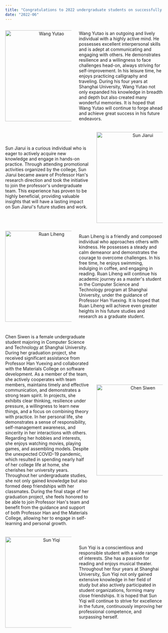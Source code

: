 ```yaml
---
title: "Congratulations to 2022 undergraduate students on successfully graduating!"
date: "2022-06"
---
```


<div>
  <div style="display:flex; margin-bottom:20px; align-items:center;">
    <div style="width:42%; text-align:center;">
      <img src="/images/indexPic/2022/newPostgraduate_/wangyutao.jpg" alt="Wang Yutao" style="width:280px; height:290px;" />
    </div>
    <div style="width:58%; display:flex; align-items:center; padding-left:24px;">
      <p>Wang Yutao is an outgoing and lively individual with a highly active mind. He possesses excellent interpersonal skills and is adept at communicating and engaging with others. He demonstrates resilience and a willingness to face challenges head-on, always striving for self-improvement. In his leisure time, he enjoys practicing calligraphy and traveling. During his four years at Shanghai University, Wang Yutao not only expanded his knowledge in breadth and depth but also created many wonderful memories. It is hoped that Wang Yutao will continue to forge ahead and achieve great success in his future endeavors.</p>
    </div>
  </div>
  
  <div style="display:flex; margin-bottom:20px; align-items:center;">
    <div style="width:58%; display:flex; align-items:center; padding-right:24px;">
      <p>Sun Jiarui is a curious individual who is eager to actively acquire new knowledge and engage in hands-on practice. Through attending promotional activities organized by the college, Sun Jiarui became aware of Professor Han's research direction and took the initiative to join the professor's undergraduate team. This experience has proven to be highly beneficial, providing valuable insights that will have a lasting impact on Sun Jiarui's future studies and work.</p>
    </div>
    <div style="width:42%; text-align:center;">
      <img src="/images/indexPic/2022/newPostgraduate_/sunjiarui.jpg" alt="Sun Jiarui" style="width:280px; height:290px;" />
    </div>
  </div>
  
  <div style="display:flex; margin-bottom:20px; align-items:center;">
    <div style="width:42%; text-align:center;">
      <img src="/images/indexPic/2022/newPostgraduate_/ruanliheng.jpg" alt="Ruan Liheng" style="width:280px; height:290px;" />
    </div>
    <div style="width:58%; display:flex; align-items:center; padding-left:24px;">
      <p>Ruan Liheng is a friendly and composed individual who approaches others with kindness. He possesses a steady and calm demeanor and demonstrates the courage to overcome challenges. In his free time, he enjoys swimming, indulging in coffee, and engaging in reading. Ruan Liheng will continue his academic journey as a master's student in the Computer Science and Technology program at Shanghai University, under the guidance of Professor Han Yuexing. It is hoped that Ruan Liheng will achieve even greater heights in his future studies and research as a graduate student.</p>
    </div>
  </div>
  
  <div style="display:flex; margin-bottom:20px; align-items:center;">
    <div style="width:58%; display:flex; align-items:center; padding-right:24px;">
      <p>Chen Siwen is a female undergraduate student majoring in Computer Science and Technology at Shanghai University. During her graduation project, she received significant assistance from Professor Han Yuexing and collaborated with the Materials College on software development. As a member of the team, she actively cooperates with team members, maintains timely and effective communication, and demonstrates a strong team spirit. In projects, she exhibits clear thinking, resilience under pressure, a willingness to learn new things, and a focus on combining theory with practice. In her personal life, she demonstrates a sense of responsibility, self-management awareness, and sincerity in her interactions with others. Regarding her hobbies and interests, she enjoys watching movies, playing games, and assembling models. Despite the unexpected COVID-19 pandemic, which resulted in spending nearly half of her college life at home, she cherishes her university years. Throughout her undergraduate studies, she not only gained knowledge but also formed deep friendships with her classmates. During the final stage of her graduation project, she feels honored to be able to join Professor Han's team and benefit from the guidance and support of both Professor Han and the Materials College, allowing her to engage in self-learning and personal growth.</p>
    </div>
    <div style="width:42%; text-align:center;">
      <img src="/images/indexPic/2022/newPostgraduate_/chenwensi.jpg" alt="Chen Siwen" style="width:280px; height:290px;" />
    </div>
  </div>
  
  <div style="display:flex; margin-bottom:20px; align-items:center;">
    <div style="width:42%; text-align:center;">
      <img src="/images/indexPic/2022/newPostgraduate_/sunyiqi.png" alt="Sun Yiqi" style="width:280px; height:290px;" />
    </div>
    <div style="width:58%; display:flex; align-items:center; padding-left:24px;">
      <p>Sun Yiqi is a conscientious and responsible student with a wide range of interests. She has a passion for reading and enjoys musical theater. Throughout her four years at Shanghai University, Sun Yiqi not only gained extensive knowledge in her field of study but also actively participated in student organizations, forming many close friendships. It is hoped that Sun Yiqi will continue to strive for excellence in the future, continuously improving her professional competence, and surpassing herself.</p>
    </div>
  </div>
</div>